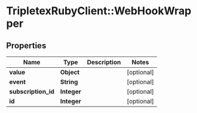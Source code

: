# TripletexRubyClient::WebHookWrapper

## Properties
Name | Type | Description | Notes
------------ | ------------- | ------------- | -------------
**value** | **Object** |  | [optional] 
**event** | **String** |  | [optional] 
**subscription_id** | **Integer** |  | [optional] 
**id** | **Integer** |  | [optional] 


